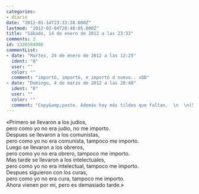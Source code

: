 ```yaml
---
categories:
- diario
date: "2012-01-14T23:33:28.000Z"
lastmod: "2012-03-04T20:48:05.000Z"
title: "Sábado, 14 de enero de 2012 a las 23:33"
comments: 2
id: 1326584008
commentList:
- date: "Martes, 24 de enero de 2012 a las 12:25"
  ident: "0"
  user: ""
  color: ""
  comment: "importó, importó, e importó d nuevo.. xDD"
- date: "Domingo, 4 de marzo de 2012 a las 20:48"
  ident: "0"
  user: ""
  color: ""
  comment: "Copy&amp;paste. Además hay más tildes que faltan.  \n  \n(50 caracteres)"
---
```


«Primero se llevaron a los judios,  
pero como yo no era judio, no me importo.  
Despues se llevaron a los comunistas,  
pero como yo no era comunista, tampoco me importo.  
Luego se llevaron a los obreros,  
pero como yo no era obrero, tampoco me importo.  
Mas tarde se llevaron a los intelectuales,  
pero como yo no era intelectual, tampoco me importo.  
Despues siguieron con los curas,  
pero como yo no era cura, tampoco me importo.  
Ahora vienen por mi, pero es demasiado tarde.»